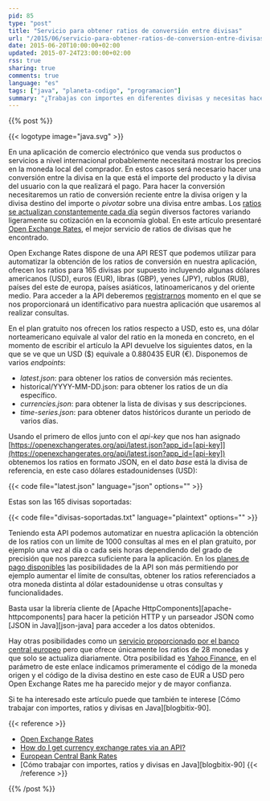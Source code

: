 ```yaml
---
pid: 85
type: "post"
title: "Servicio para obtener ratios de conversión entre divisas"
url: "/2015/06/servicio-para-obtener-ratios-de-conversion-entre-divisas/"
date: 2015-06-20T10:00:00+02:00
updated: 2015-07-24T23:00:00+02:00
rss: true
sharing: true
comments: true
language: "es"
tags: ["java", "planeta-codigo", "programacion"]
summary: "¿Trabajas con importes en diferentes divisas y necesitas hacer conversiones entre ellas? Si es el caso necesitas obtener los ratios de conversión entre divisas de alguna fuente de forma regular y de forma automatizada ya que se varían constantemente (en minutos) según diversos factores. Hay diferentes fuentes para obtenerlos y empresas que ofrecen las cotizaciones como producto, en este artículo comentaré una con suficiente detalle como para integrarla en cualquier aplicación."
---
```


{{% post %}}

{{< logotype image="java.svg" >}}

En una aplicación de comercio electrónico que venda sus productos o servicios a nivel internacional probablemente necesitará mostrar los precios en la moneda local del comprador. En estos casos será necesario hacer una conversión entre la divisa en la que está el importe del producto y la divisa del usuario con la que realizará el pago. Para hacer la conversión necesitaremos un ratio de conversión reciente entre la divisa origen y la divisa destino del importe o _pivotar_ sobre una divisa entre ambas. Los [ratios se actualizan constantemente cada día](http://www.investopedia.com/ask/answers/08/how-often-to-exchange-rates-fluctuate.asp) según diversos factores variando ligeramente su cotización en la economía global. En este artículo presentaré [Open Exchange Rates](https://openexchangerates.org), el mejor servicio de ratios de divisas que he encontrado.

Open Exchange Rates dispone de una API REST que podemos utilizar para automatizar la obtención de los ratios de conversión en nuestra aplicación, ofrecen los ratios para 165 divisas por supuesto incluyendo algunas dólares americanos (USD), euros (EUR), libras (GBP), yenes (JPY), rublos (RUB), países del este de europa, países asiáticos, latinoamericanos y del oriente medio. Para acceder a la API deberemos [registrarnos](https://openexchangerates.org/signup) momento en el que se nos proporcionará un identificativo para nuestra aplicación que usaremos al realizar consultas.

En el plan gratuito nos ofrecen los ratios respecto a USD, esto es, una dólar norteamericano equivale al valor del ratio en la moneda en concreto, en el momento de escribir el artículo la API devuelve los siguientes datos, en la que se ve que un USD ($) equivale a 0.880435 EUR (€). Disponemos de varios _endpoints_:

* _latest.json_: para obtener los ratios de conversión más recientes.
* historical/YYYY-MM-DD.json: para obtener los ratios de un día específico.
* _currencies.json_: para obtener la lista de divisas y sus descripciones.
* _time-series.json_: para obtener datos históricos durante un periodo de varios días.

Usando el primero de ellos junto con el _api-key_ que nos han asignado [https://openexchangerates.org/api/latest.json?app_id=[api-key]](https://openexchangerates.org/api/latest.json?app_id=[api-key]) obtenemos los ratios en formato JSON, en el dato _base_ está la divisa de referencia, en este caso dólares estadounidenses (USD):

{{< code file="latest.json" language="json" options="" >}}

Estas son las 165 divisas soportadas:

{{< code file="divisas-soportadas.txt" language="plaintext" options="" >}}

Teniendo esta API podemos automatizar en nuestra aplicación la obtención de los ratios con un límite de 1000 consultas al mes en el plan gratuito, por ejemplo una vez al día o cada seis horas dependiendo del grado de precisión que nos parezca suficiente para la aplicación. En los [planes de pago disponibles](https://openexchangerates.org/signup) las posibilidades de la API son más permitiendo por ejemplo aumentar el límite de consultas, obtener los ratios referenciados a otra moneda distinta al dólar estadounidense u otras consultas y funcionalidades.

Basta usar la librería cliente de [Apache HttpComponents][apache-httpcomponents] para hacer la petición HTTP y un parseador JSON como [JSON in Java][json-java] para acceder a los datos obtenidos.

Hay otras posibilidades como un [servicio proporcionado por el banco central europeo](http://www.ecb.europa.eu/stats/eurofxref/eurofxref-daily.xml) pero que ofrece únicamente los ratios de 28 monedas y que solo se actualiza diariamente. Otra posibilidad es [Yahoo Finance](http://finance.yahoo.com/d/quotes.csv?s=EURUSD=X&f=l1), en el parámetro de este enlace indicamos primeramente el código de la moneda origen y el código de la divisa destino en este caso de EUR a USD pero Open Exchange Rates me ha parecido mejor y de mayor confianza.

Si te ha interesado este artículo puede que también te interese [Cómo trabajar con importes, ratios y divisas en Java][blogbitix-90].

{{< reference >}}
* [Open Exchange Rates](https://openexchangerates.org)
* [How do I get currency exchange rates via an API?](https://stackoverflow.com/questions/3139879/how-do-i-get-currency-exchange-rates-via-an-api-such-as-google-finance)
* [European Central Bank Rates](http://www.ecb.europa.eu/stats/eurofxref/eurofxref-daily.xml)
* [Cómo trabajar con importes, ratios y divisas en Java][blogbitix-90]
{{< /reference >}}

{{% /post %}}
